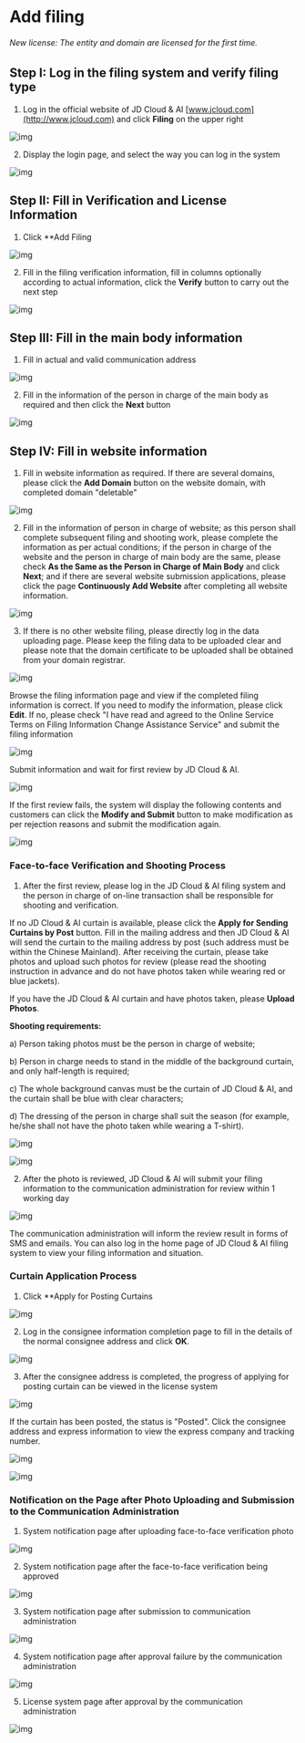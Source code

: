 # Add filing

###### New license: The entity and domain are licensed for the first time.

## Step I: Log in the filing system and verify filing type

1. Log in the official website of JD Cloud & AI [www.jcloud.com](http://www.jcloud.com) and click **Filing** on the upper right

![img](https://github.com/jdcloudcom/cn/blob/joytaobao-beian-2020032802/image/ICP-License-Service/Addition-Filing-cn-1.png)

2. Display the login page, and select the way you can log in the system

![img](https://github.com/jdcloudcom/cn/blob/joytaobao-beian-2020032802/image/ICP-License-Service/Addition-Filing-cn-2.png)

## Step II: Fill in Verification and License Information

1. Click **Add Filing

![img](https://github.com/jdcloudcom/cn/blob/joytaobao-beian-2020032802/image/ICP-License-Service/Addition-Filing-cn-3.png)

2. Fill in the filing verification information, fill in columns optionally according to actual information, click the **Verify** button to carry out the next step

![img](https://github.com/jdcloudcom/cn/blob/joytaobao-beian-2020032802/image/ICP-License-Service/Addition-Filing-cn-4.png)

## Step III: Fill in the main body information

1. Fill in actual and valid communication address

![img](https://github.com/jdcloudcom/cn/blob/joytaobao-beian-2020032802/image/ICP-License-Service/Addition-Filing-cn-5.png)

2. Fill in the information of the person in charge of the main body as required and then click the **Next** button

![img](https://github.com/jdcloudcom/cn/blob/joytaobao-beian-2020032802/image/ICP-License-Service/Addition-Filing-cn-6.png)

## Step IV: Fill in website information

1. Fill in website information as required. If there are several domains, please click the **Add Domain** button on the website domain, with completed domain "deletable"

![img](https://github.com/jdcloudcom/cn/blob/joytaobao-beian-2020032802/image/ICP-License-Service/Addition-Filing-cn-7.png)

2. Fill in the information of person in charge of website; as this person shall complete subsequent filing and shooting work, please complete the information as per actual conditions; if the person in charge of the website and the person in charge of main body are the same, please check **As the Same as the Person in Charge of Main Body** and click **Next**; and if there are several website submission applications, please click the page **Continuously Add Website** after completing all website information.

![img](https://github.com/jdcloudcom/cn/blob/joytaobao-beian-2020032802/image/ICP-License-Service/Addition-Filing-cn-8.png)

3. If there is no other website filing, please directly log in the data uploading page. Please keep the filing data to be uploaded clear and please note that the domain certificate to be uploaded shall be obtained from your domain registrar.

![img](https://github.com/jdcloudcom/cn/blob/joytaobao-beian-2020032802/image/ICP-License-Service/Addition-Filing-cn-9.png)

Browse the filing information page and view if the completed filing information is correct. If you need to modify the information, please click **Edit**. If no, please check "I have read and agreed to the Online Service Terms on Filing Information Change Assistance Service" and submit the filing information

![img](https://github.com/jdcloudcom/cn/blob/joytaobao-beian-2020032802/image/ICP-License-Service/Addition-Filing-cn-10.png)

Submit information and wait for first review by JD Cloud & AI.

![img](https://github.com/jdcloudcom/cn/blob/joytaobao-beian-2020032802/image/ICP-License-Service/Addition-Filing-cn-11.png)

If the first review fails, the system will display the following contents and customers can click the **Modify and Submit** button to make modification as per rejection reasons and submit the modification again.

![img](https://github.com/jdcloudcom/cn/blob/joytaobao-beian-2020032802/image/ICP-License-Service/Addition-Filing-cn-12.png)

### Face-to-face Verification and Shooting Process

1. After the first review, please log in the JD Cloud & AI filing system and the person in charge of on-line transaction shall be responsible for shooting and verification.

If no JD Cloud & AI curtain is available, please click the **Apply for Sending Curtains by Post** button. Fill in the mailing address and then JD Cloud & AI will send the curtain to the mailing address by post (such address must be within the Chinese Mainland). After receiving the curtain, please take photos and upload such photos for review (please read the shooting instruction in advance and do not have photos taken while wearing red or blue jackets).

If you have the JD Cloud & AI curtain and have photos taken, please **Upload Photos**.

**Shooting requirements:**

a)   Person taking photos must be the person in charge of website;

b)   Person in charge needs to stand in the middle of the background curtain, and only half-length is required;

c)   The whole background canvas must be the curtain of JD Cloud & AI, and the curtain shall be blue with clear characters;

d)   The dressing of the person in charge shall suit the season (for example, he/she shall not have the photo taken while wearing a T-shirt).

![img](https://github.com/jdcloudcom/cn/blob/joytaobao-beian-2020032802/image/ICP-License-Service/Addition-Filing-cn-13.png)

![img](https://github.com/jdcloudcom/cn/blob/joytaobao-beian-2020032802/image/ICP-License-Service/Addition-Filing-cn-14.png)

2. After the photo is reviewed, JD Cloud & AI will submit your filing information to the communication administration for review within 1 working day

![img](https://github.com/jdcloudcom/cn/blob/joytaobao-beian-2020032802/image/ICP-License-Service/Addition-Filing-cn-15.png)

The communication administration will inform the review result in forms of SMS and emails. You can also log in the home page of JD Cloud & AI filing system to view your filing information and situation.

### Curtain Application Process

1. Click **Apply for Posting Curtains

![img](https://github.com/jdcloudcom/cn/blob/joytaobao-beian-2020032802/image/ICP-License-Service/Addition-Filing-cn-16.png)

2. Log in the consignee information completion page to fill in the details of the normal consignee address and click **OK**.

![img](https://github.com/jdcloudcom/cn/blob/joytaobao-beian-2020032802/image/ICP-License-Service/Addition-Filing-cn-17.png)

3. After the consignee address is completed, the progress of applying for posting curtain can be viewed in the license system

![img](https://github.com/jdcloudcom/cn/blob/joytaobao-beian-2020032802/image/ICP-License-Service/Addition-Filing-cn-18.png)

If the curtain has been posted, the status is "Posted". Click the consignee address and express information to view the express company and tracking number.

![img](https://github.com/jdcloudcom/cn/blob/joytaobao-beian-2020032802/image/ICP-License-Service/Addition-Filing-cn-19.png) 

![img](https://github.com/jdcloudcom/cn/blob/joytaobao-beian-2020032802/image/ICP-License-Service/Addition-Filing-cn-20.png)

### Notification on the Page after Photo Uploading and Submission to the Communication Administration

1. System notification page after uploading face-to-face verification photo

![img](https://github.com/jdcloudcom/cn/blob/joytaobao-beian-2020032802/image/ICP-License-Service/Addition-Filing-cn-21.png)

2. System notification page after the face-to-face verification being approved

![img](https://github.com/jdcloudcom/cn/blob/joytaobao-beian-2020032802/image/ICP-License-Service/Addition-Filing-cn-22.png)

3. System notification page after submission to communication administration

![img](https://github.com/jdcloudcom/cn/blob/joytaobao-beian-2020032802/image/ICP-License-Service/Addition-Filing-cn-23.png)

4. System notification page after approval failure by the communication administration

![img](https://github.com/jdcloudcom/cn/blob/joytaobao-beian-2020032802/image/ICP-License-Service/Addition-Filing-cn-24.png)

5. License system page after approval by the communication administration

![img](https://github.com/jdcloudcom/cn/blob/joytaobao-beian-2020032802/image/ICP-License-Service/Addition-Filing-cn-25.png)
